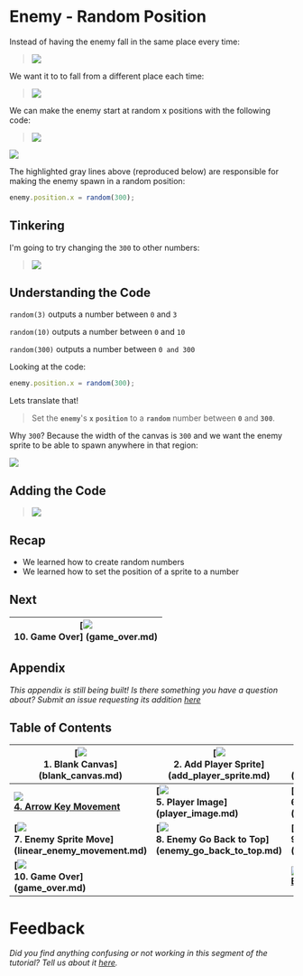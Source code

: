 # Enemy - Random Position

Instead of having the enemy fall in the same place every time:

> ![](img/sq_8_enemy_go_back_to_top.gif)

We want it to to fall from a different place each time:

> ![](img/sq_9_random_enemy_position.gif)

We can make the enemy start at random x positions with the following code:

> ![](img/t9_enemy_random_x.gif)

[![](img/open_in_js_bin.png)](http://jsbin.com/qiyuno/82/edit?js,output)

The highlighted gray lines above (reproduced below) are responsible for making
the enemy spawn in a random position:

```js
enemy.position.x = random(300);
```

## Tinkering

I'm going to try changing the `300` to other numbers:

> ![](img/t9_tinkering.gif)

## Understanding the Code

`random(3)` outputs a number between `0` and `3`

`random(10)` outputs a number between `0` and `10`

`random(300)` outputs a number between `0 and 300`

Looking at the code:

```js
enemy.position.x = random(300);
```

Lets translate that!

> Set the **`enemy`**'s **`x`** **`position`** to a **`random`** number
  between **`0`** and **`300`**.

Why `300`? Because the width of the canvas is `300` and we want the enemy sprite
to be able to spawn anywhere in that region:

![](img/t1_canvas_dimensions.png)

<!-- Let's try playing around with the `random()` function in the console.

![](img/checkmark.png) Open up the "Console" tab in JS Bin:

> ![](img/t9_open_up_console.gif)

![](img/checkmark.png) Then type in `random(3);`
your keyboard.

> ![](img/t9_type_random_3.gif)

and press the `enter` key on your keyboard

> ![](img/t9_type_random_3_result.png)

-->

## Adding the Code

> ![](img/t9_adding_the_code.gif)

## Recap

- We learned how to create random numbers
- We learned how to set the position of a sprite to a number

## Next

| **[![](img/sq_10_game_over.gif)            <br> 10. Game Over]         (game_over.md)** |
| --------------------------------------------------------------------------------------- |

## Appendix

_This appendix is still being built! Is there something you have a question
about? Submit an issue requesting its addition
[here](https://github.com/hackedu/hackedu/issues)_

## Table of Contents

| **[![](img/sq_1_blank_canvas.png)          <br> 1.  Blank Canvas]      (blank_canvas.md)**          | **[![](img/sq_2_add_player_sprite.png)    <br> 2. Add Player Sprite]    (add_player_sprite.md)**    | **[![](img/sq_3_linear_player_movement.gif)  <br> 3. Linear Player Movement] (linear_player_movement.md)** |
| --------------------------------------------------------------------------------------------------- | --------------------------------------------------------------------------------------------------- | ---------------------------------------------------------------------------------------------------------- |
| **[![](img/sq_4_arrow_key_movement.gif)    <br> 4.  Arrow Key Movement](arrow_key_movement.md)**    | **[![](img/sq_5_player_image.gif)         <br> 5. Player Image]         (player_image.md)**         | **[![](img/sq_6_add_enemy_sprite.gif)        <br> 6. Add Enemy Sprite]       (add_enemy_sprite.md)**       |
| **[![](img/sq_7_linear_enemy_movement.gif) <br> 7.  Enemy Sprite Move] (linear_enemy_movement.md)** | **[![](img/sq_8_enemy_go_back_to_top.gif) <br> 8. Enemy Go Back to Top] (enemy_go_back_to_top.md)** | **[![](img/sq_9_random_enemy_position.gif)   <br> 9. Random Enemy Position]  (random_enemy_position.md)**  |
| **[![](img/sq_10_game_over.gif)            <br> 10. Game Over]         (game_over.md)**             |                                                                                                     | **[![](img/readme.png) <br> Back to the README.md](README.md)**                                            |

# Feedback

_Did you find anything confusing or not working in this segment of the
tutorial? Tell us about it
[here](https://docs.google.com/forms/d/1IxbiDtyP-UOx3hRGu3o2I-iVll95xQ6I_pW8JS3TZ2k/viewform?entry.1677546962=Giving+enemies+a+random+position+in+the+dodging+bullet+game)._

